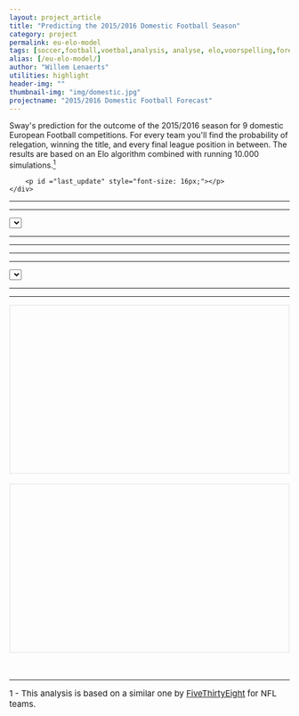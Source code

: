 ```yaml
---
layout: project_article
title: "Predicting the 2015/2016 Domestic Football Season"
category: project
permalink: eu-elo-model
tags: [soccer,football,voetbal,analysis, analyse, elo,voorspelling,forecast]
alias: [/eu-elo-model/]
author: "Willem Lenaerts"
utilities: highlight
header-img: ""
thumbnail-img: "img/domestic.jpg"
projectname: "2015/2016 Domestic Football Forecast"
---
```

<!--<script type="text/javascript" src="/js/jQuery/jquery-1.11.1.min.js"></script>-->
<link rel="stylesheet" type="text/css" href="/css/projects/elo-domestic-leagues/elo-domestic-leagues.css" />

<!--<script type="text/javascript" src="/js/bootstrap.table.js"></script>-->
<link rel="stylesheet" type="text/css" href="/css/bootstrap.table.css" />

<script src="/js/tablesorter/jquery.tablesorter.min.js"></script>
<script src="/js/ddSlick/ddSlick.js"></script>

<script type="text/javascript" src="https://www.google.com/jsapi"></script>

<script type="text/javascript" src="/js/voetbalelo/elo-domestic-leagues.js"></script>
<script>
  
  $( document ).ready(function() {
      url_data = "http://www.sway-blog.be/data/elo-domestic-leagues/data.json"
        ajax_call_data = $.ajax({
          url: url_data,
          dataType: 'json',
          crossDomain: true, // enable this
        })

    url_date = "http://www.sway-blog.be/data/elo-domestic-leagues/date.json"
    ajax_call_date = $.ajax({
              url: url_date,
              dataType: 'json',
              crossDomain: true, // enable this
            })

    
   $.when(ajax_call_data,ajax_call_date).done(function(data1, data2){
       data_competitions = data1[0]
       last_update = data2[0]
       
       // LAST UPDATE TEXT
       $("#last_update").html("Last update: <strong>" + last_update["date"] + "</strong>")
       
        // Colors for chart
        green = "rgb(0,100,0)"
        gold = "rgb(212,175,55)"
        silver = "rgb(146,146,144)" 
        dark_red = "rgb(122,16,32)"
        red = "rgb(179,27,27)"
        blue = "rgb(0,0,255)"
        
        // start_competition based on hash in URL
        if (window.location.hash == "") {
            start_competition = "Belgium"
        } else {
            start_competition = window.location.hash.replace("#","")
            if (Object.keys(data_competitions).indexOf(start_competition) == -1) {
                start_competition = "Belgium"
            }
        }
       
        teamTables()
           
        // Select competition Button
       //Dropdown plugin data
        var ddData = [];
        
          for (i = 0;i<Object.keys(data_competitions).length;i++) {
              if (Object.keys(data_competitions)[i] == start_competition) {
                ddData.push({text: Object.keys(data_competitions)[i] + " - " + data_competitions[Object.keys(data_competitions)[i]]["name"], value: i, selected:true, description:" ", imageSrc: "/img/projects/elo-domestic-leagues/competitions/" + Object.keys(data_competitions)[i] + ".png"})
                
                competition_selected = Object.keys(data_competitions)[i]
                competition_selected_index = i
                  
              } else  {
                ddData.push({text: Object.keys(data_competitions)[i] + " - " + data_competitions[Object.keys(data_competitions)[i]]["name"], value: i, selected:false, description:" ",imageSrc: "/img/projects/elo-domestic-leagues/competitions/" + Object.keys(data_competitions)[i] + ".png"})
              }
          }
          
        // Speeldag berekenen
        // data[competition_selected]["games"]
           for (i=0;i<data_competitions[competition_selected]["games"].length;i++) {
               if (parseInt(data_competitions[competition_selected]["games"][i][4]) == 0) {
                   speeldag = Math.floor((i)/8) + 1
                   break
               }
           }
           
          $('#select-competition').ddslick({
            data: ddData,
            width: $('#select-competition-wrapper').width(),
            height: 300,
            imagePosition: "center",
            selectText: "Select Competition",
            onSelected: function (data) {
                prev_competition_selected = competition_selected
                prev_competition_selected_index = competition_selected_index
                competition_selected = $("#select-competition-wrapper").find(".dd-selected-text").text().split(" - ")[0]
                competition_selected_index = Object.keys(data_competitions).indexOf(competition_selected)
                
                // Change table
                $("#table_" + prev_competition_selected + "_wrapper").hide()
                $("#table_" + competition_selected + "_wrapper").show()
                
                // Create Team Buttons
                $('#select-team').ddslick('destroy');
                createTeamChoice()
                // $('#select-team').ddslick('select', {index: team_selected_index });
            }
          })
   
        //   fillGameTable();
           

    })
  })
    
</script>

<script>
$(window).resize(function() {
    // What to do on resize:
    $("#select-competition").find(".dd-select").width($("#select-competition-wrapper").width())
    $("#select-competition").find(".dd-options").width($("#select-competition-wrapper").width())
    
    
    $("#select-team").find(".dd-select").width($("#select-team-wrapper").width())
    $("#select-team").find(".dd-options").width($("#select-team-wrapper").width())
    
    drawChart_standing();
    drawChart_elo();
    
})
</script>

<div id="explanation" class="row">
    <div class="col-lg-8 col-lg-offset-2">
        <p>Sway's prediction for the outcome of the 2015/2016 season for 9 domestic European Football competitions. 
        For every team you'll find the probability of relegation, winning the title, and every final league position in between.
        The results are based on an Elo algorithm combined with running 10.000 simulations.<a href="#comment1"><sup>1</sup></a></p>
        
        <p id ="last_update" style="font-size: 16px;"></p>
    </div>
</div>

<hr style="border-width:3px">
<hr style="border-width:3px">

<!--Country Choice-->
<div id="country_tables_choice" class="row">
    <div id="select-competition-wrapper" class="col-lg-4 col-lg-offset-4 col-md-8 col-md-offset-2 col-sm-6 col-sm-offset-3 col-xs-12" style="">
        <select id="select-competition"></select>
    </div>
</div>

<hr style="border-width:3px">
<hr style="border-width:3px">

<!--Ranking Tables-->
<div id="country_tables" class="row"></div>


<!--Wedstrijden tabel-->
<!--<div id="jpl-games-ranking-table" class="row vertical-align">-->

<!--<div class="col-lg-3 hidden-md hidden-sm hidden-xs"></div>-->

<!--<div class="col-lg-1 col-md-2 col-sm-2 col-xs-1">-->
<!--    <a onclick="previousGameday();" style="float:left">-->
<!--        <span class="glyphicon glyphicon-chevron-left"></span>-->
<!--    </a>-->
<!--</div>-->

<!--<div class="col-lg-4 col-md-8 col-sm-8 col-xs-10"  style="text-align: center">-->
<!--    <span id="speeldag"></span>-->
<!--</div>-->

<!--<div class="col-lg-1 col-md-2 col-sm-2 col-xs-1">-->
<!--    <a onclick="nextGameday();" style="float:right">-->
<!--        <span class="glyphicon glyphicon-chevron-right"></span>-->
<!--    </a>-->
<!--</div>-->

<!--<div class="col-lg-3 hidden-md hidden-sm hidden-xs"></div>-->
<!--</div>-->

<!--<div class="row">-->
<!--    <div class="col-lg-12 hidden-md hidden-xs hidden-sm">-->
<!--        <table id="jupiler-pro-league-games" class="table table-condensed games-table"></table>-->
<!--    </div>-->
<!--    <div class="hidden-lg col-md-12 col-sm-12 col-xs-12">-->
<!--        <table id="jupiler-pro-league-games-small" class="table table-condensed games-table-small"></table>-->
<!--    </div>-->
<!--</div>-->

<!--<hr style="border-width:3px">-->
<!--<hr style="border-width:3px">-->

<hr style="border-width:3px">
<hr style="border-width:3px">
    
<!--Visualisatie per team-->
<div id="jpl-teams-visualization" class="row">
    <div id="select-team-wrapper" class="col-lg-4 col-lg-offset-4 col-md-8 col-md-offset-2 col-sm-6 col-sm-offset-3 col-xs-12" style="margin-bottom:10px;">
        <select id="select-team"></select>
    </div>
</div>

<hr style="border-width:3px">
<hr style="border-width:3px">

<div class="row">
    <div class="col-lg-6 col-md-12 col-sm-12 col-xs-12">
        <div id="endranking_graph" style="height: 300px; border: 2px rgb(238,238,238) solid;"></div>
    </div>
    <div class="hidden-lg col-md-12 col-sm-12 col-xs-12">
        <br>
    </div>
    <div class="col-lg-6 col-md-12 col-sm-12 col-xs-12">
        <div id="elo_evolution_graph" style="height: 300px; border: 2px rgb(238,238,238) solid;"></div>
    </div>
</div>

<br>

<div class="row">
<div class="col-lg-8 col-lg-offset-2">
<br>
<hr style="border-width:3px">
<a name ="comment1" style="text-decoration:none;font-size:15px;">1 - This analysis is based on a similar one by </a><a href="http://fivethirtyeight.com/" style="text-decoration:underline;font-size:15px;">FiveThirtyEight</a><a style="text-decoration:none;font-size:15px;"> for NFL teams.</a><br>
</div>
</div>

<br>